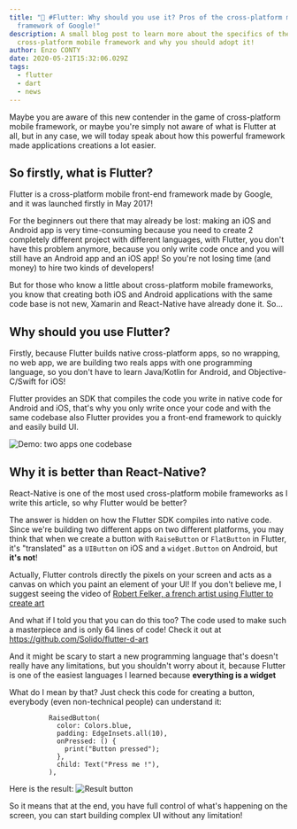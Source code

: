 ```yaml
---
title: "💙 #Flutter: Why should you use it? Pros of the cross-platform mobile
  framework of Google!"
description: A small blog post to learn more about the specifics of the new
  cross-platform mobile framework and why you should adopt it!
author: Enzo CONTY
date: 2020-05-21T15:32:06.029Z
tags:
  - flutter
  - dart
  - news
---
```

Maybe you are aware of this new contender in the game of cross-platform mobile framework, or maybe you're simply not aware of what is Flutter at all, but in any case, we will today speak about how this powerful framework made applications creations a lot easier.

## So firstly, what is Flutter?

Flutter is a cross-platform mobile front-end framework made by Google, and it was launched firstly in May 2017!

For the beginners out there that may already be lost: making an iOS and Android app is very time-consuming because you need to create 2 completely different project with different languages, with Flutter, you don't have this problem anymore, because you only write code once and you will still have an Android app and an iOS app! So you're not losing time (and money) to hire two kinds of developers!

But for those who know a little about cross-platform mobile frameworks, you know that creating both iOS and Android applications with the same code base is not new, Xamarin and React-Native have already done it.
So... 

## Why should you use Flutter?

Firstly, because Flutter builds native cross-platform apps, so no wrapping, no web app, we are building two reals apps with one programming language, so you don't have to learn Java/Kotlin for Android, and Objective-C/Swift for iOS!

Flutter provides an SDK that compiles the code you write in native code for Android and iOS, that's why you only write once your code and with the same codebase also Flutter provides you a front-end framework to quickly and easily build UI.

![Demo: two apps one codebase](https://dev-to-uploads.s3.amazonaws.com/i/rkvq7otngi8qy3rtr3y9.gif)

## Why it is better than React-Native?

React-Native is one of the most used cross-platform mobile frameworks as I write this article, so why Flutter would be better?

The answer is hidden on how the Flutter SDK compiles into native code.
Since we're building two different apps on two different platforms, you may think that when we create a button with `RaiseButton` or `FlatButton` in Flutter, it's "translated" as a `UIButton` on iOS and a `widget.Button` on Android, but **it's not**!

Actually, Flutter controls directly the pixels on your screen and acts as a canvas on which you paint an element of your UI! If you don't believe me, I suggest seeing the video of [Robert Felker, a french artist using Flutter to create art](https://www.youtube.com/watch?v=DEppSs_ko48)

And what if I told you that you can do this too? 
The code used to make such a masterpiece and is only 64 lines of code!
Check it out at <https://github.com/Solido/flutter-d-art>

And it might be scary to start a new programming language that's doesn't really have any limitations, but you shouldn't worry about it, because Flutter is one of the easiest languages I learned because **everything is a widget**

What do I mean by that? Just check this code for creating a button, everybody (even non-technical people) can understand it:

```
          RaisedButton(
            color: Colors.blue,
            padding: EdgeInsets.all(10),
            onPressed: () {
              print("Button pressed");
            },
            child: Text("Press me !"),
          ),
```

Here is the result:
![Result button](https://dev-to-uploads.s3.amazonaws.com/i/wctty8o9oos4clpjnc40.png)

So it means that at the end, you have full control of what's happening on the screen, you can start building complex UI without any limitation!